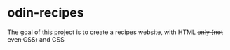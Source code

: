 # odin-recipes

The goal of this project is to create a recipes website, with HTML ~~only
(not even CSS)~~ and CSS